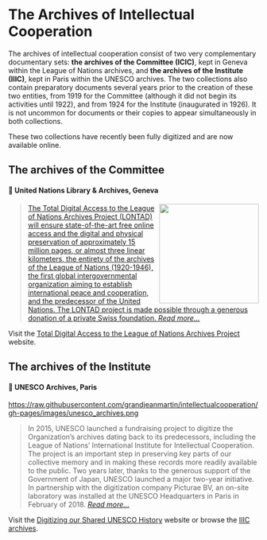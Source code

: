 # The Archives of Intellectual Cooperation

The archives of intellectual cooperation consist of two very complementary documentary sets: **the archives of the Committee (ICIC)**, kept in Geneva within the League of Nations archives, and **the archives of the Institute (IIIC)**, kept in Paris within the UNESCO archives. The two collections also contain preparatory documents several years prior to the creation of these two entities, from 1919 for the Committee (although it did not begin its activities until 1922), and from 1924 for the Institute (inaugurated in 1926). It is not uncommon for documents or their copies to appear simultaneously in both collections.

These two collections have recently been fully digitized and are now available online.

## The archives of the Committee
#### 📖 United Nations Library & Archives, Geneva

<a href="https://lontad-project.unog.ch/"><img src="https://raw.githubusercontent.com/grandjeanmartin/intellectualcooperation/gh-pages/images/lontad.png" width="200" align="right">
  
> The Total Digital Access to the League of Nations Archives Project (LONTAD) will ensure state-of-the-art free online access and the digital and physical preservation of approximately 15 million pages, or almost three linear kilometers, the entirety of the archives of the League of Nations (1920-1946), the first global intergovernmental organization aiming to establish international peace and cooperation, and the predecessor of the United Nations. The LONTAD project is made possible through a generous donation of a private Swiss foundation. [*Read more...*](https://lontad-project.unog.ch/about-the-project)

Visit the [Total Digital Access to the League of Nations Archives Project](https://lontad-project.unog.ch/) website.

## The archives of the Institute
#### 📖 UNESCO Archives, Paris
https://raw.githubusercontent.com/grandjeanmartin/intellectualcooperation/gh-pages/images/unesco_archives.png
> In 2015, UNESCO launched a fundraising project to digitize the Organization’s archives dating back to its predecessors, including the League of Nations’ International Institute for Intellectual Cooperation. The project is an important step in preserving key parts of our collective memory and in making these records more readily available to the public. Two years later, thanks to the generous support of the Government of Japan, UNESCO launched a major two-year initiative. In partnership with the digitization company Picturae BV, an on-site laboratory was installed at the UNESCO Headquarters in Paris in February of 2018. [*Read more...*](https://digital.archives.unesco.org/en/about-the-project)

Visit the [Digitizing our Shared UNESCO History](https://digital.archives.unesco.org/en/) website or browse the [IIIC archives](https://digital.archives.unesco.org/en/collection/iici-documents/).

